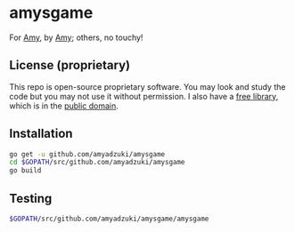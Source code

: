 # amysgame
For [Amy](https://github.com/amyadzuki), by [Amy](https://github.com/amyadzuki); others, no touchy!

## License (proprietary)
This repo is open-source proprietary software.  You may look and study the code but you may not use it without permission.  I also have a [free library](https://github.com/amy911/amy911), which is in the [public domain](https://creativecommons.org/publicdomain/zero/1.0/).

## Installation
```sh
go get -u github.com/amyadzuki/amysgame
cd $GOPATH/src/github.com/amyadzuki/amysgame
go build
```

## Testing
```sh
$GOPATH/src/github.com/amyadzuki/amysgame/amysgame
```
